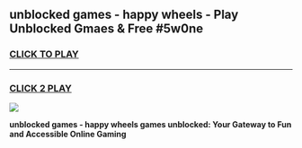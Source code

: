 
## unblocked games - happy wheels - Play Unblocked Gmaes & Free #5w0ne
<h3>
<a href="https://premium.freeplayer.one?title=unblocked_games_-_happy_wheels&ref=03M">CLICK TO PLAY</a></h3>
<hr>

<h3>
<a href="https://premium.freeplayer.one?title=unblocked_games_-_happy_wheels&ref=03M">CLICK 2 PLAY</a>
  
</h3>

<a href="https://premium.freeplayer.one?title=unblocked_games_-_happy_wheels&ref=03M"><img src="https://clearcache.store/games.png"></a>


**unblocked games - happy wheels games unblocked: Your Gateway to Fun and Accessible Online Gaming**
